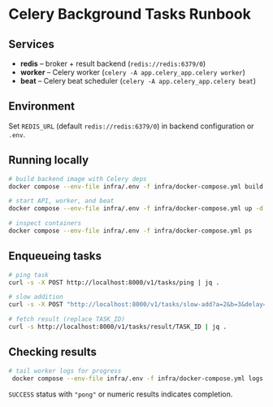 # Celery Background Tasks Runbook

## Services
- **redis** – broker + result backend (`redis://redis:6379/0`)
- **worker** – Celery worker (`celery -A app.celery_app.celery worker`)
- **beat** – Celery beat scheduler (`celery -A app.celery_app.celery beat`)

## Environment
Set `REDIS_URL` (default `redis://redis:6379/0`) in backend configuration or `.env`.

## Running locally
```bash
# build backend image with Celery deps
docker compose --env-file infra/.env -f infra/docker-compose.yml build backend

# start API, worker, and beat
docker compose --env-file infra/.env -f infra/docker-compose.yml up -d backend worker beat

# inspect containers
docker compose --env-file infra/.env -f infra/docker-compose.yml ps
```

## Enqueueing tasks
```bash
# ping task
curl -s -X POST http://localhost:8000/v1/tasks/ping | jq .

# slow addition
curl -s -X POST "http://localhost:8000/v1/tasks/slow-add?a=2&b=3&delay=1" | jq .

# fetch result (replace TASK_ID)
curl -s http://localhost:8000/v1/tasks/result/TASK_ID | jq .
```

## Checking results
```bash
# tail worker logs for progress
 docker compose --env-file infra/.env -f infra/docker-compose.yml logs --tail=80 worker
```

`SUCCESS` status with `"pong"` or numeric results indicates completion.
